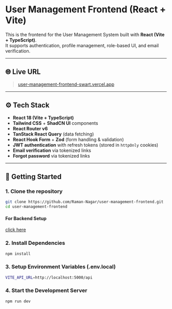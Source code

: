 # User Management Frontend (React + Vite)

This is the frontend for the User Management System built with **React (Vite + TypeScript)**.  
It supports authentication, profile management, role-based UI, and email verification.

---

## 🌐 Live URL

> [user-management-frontend-swart.vercel.app](user-management-frontend-swart.vercel.app)  

---

## ⚙️ Tech Stack

- **React 18 (Vite + TypeScript)**
- **Tailwind CSS** + **ShadCN UI** components
- **React Router v6**
- **TanStack React Query** (data fetching)
- **React Hook Form** + **Zod** (form handling & validation)
- **JWT authentication** with refresh tokens (stored in `httpOnly` cookies)
- **Email verification** via tokenized links
- **Forgot password** via tokenized links

---

## 🚀 Getting Started

### 1. Clone the repository

```bash
git clone https://github.com/Raman-Nagar/user-management-frontend.git
cd user-management-frontend
```
#### For Backend Setup
[click here](https://github.com/Raman-Nagar/user-management-backend)

### 2. Install Dependencies

```bash
npm install
```
### 3. Setup Environment Variables (.env.local)

```bash
VITE_API_URL=http://localhost:5000/api
```
### 4. Start the Development Server

```bash
npm run dev
```

